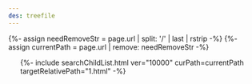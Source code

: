 ```yaml
---
des: treefile
---
```



{%- assign needRemoveStr = page.url |  split: '/' | last | rstrip -%}
{%- assign currentPath = page.url | remove: needRemoveStr -%}

<ul>
    {%- include searchChildList.html ver="10000" curPath=currentPath targetRelativePath="1.html" -%}
    <!-- {%- include searchChildList.html path="2.html" ver="8.6" -%}
    {%- include searchChildList.html path="3.html" ver="8.6" -%} -->
</ul>